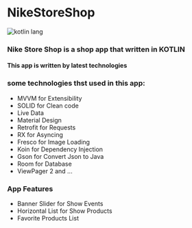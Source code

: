 # NikeStoreShop
![kotlin lang](https://user-images.githubusercontent.com/51839181/185736286-4fa7571f-b1ea-43a9-bb1d-d78e6650f3f1.png)



### Nike Store Shop is a shop app that written in  **KOTLIN**

#### This app is written by latest technologies

### some technologies thst used in this app:

- MVVM for Extensibility
- SOLID for Clean code
- Live Data 
- Material Design 
- Retrofit for Requests
- RX for Asyncing
- Fresco for Image Loading
- Koin for Dependency Injection
- Gson for Convert Json to Java
- Room for Database
- ViewPager 2
and ...

### App Features

- Banner Slider for Show Events
- Horizontal List for Show Products
- Favorite Products  List










